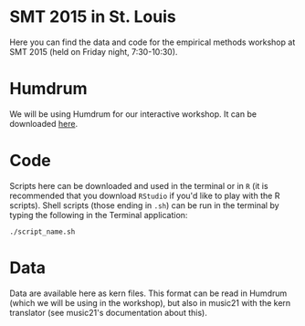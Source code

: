 SMT 2015 in St. Louis
===================

Here you can find the data and code for the empirical methods workshop at SMT 2015 (held on Friday night, 7:30-10:30).

Humdrum
===========

We will be using Humdrum for our interactive workshop. It can be downloaded [here](http://www.humdrum.org/install/github/).

Code
=============

Scripts here can be downloaded and used in the terminal or in `R` (it is recommended that you download `RStudio` if you'd like to play with the R scripts). Shell scripts (those ending in `.sh`) can be run in the terminal by typing the following in the Terminal application:

`./script_name.sh`

Data
=================

Data are available here as kern files. This format can be read in Humdrum (which we will be using in the workshop), but also in music21 with the kern translator (see music21's documentation about this).

